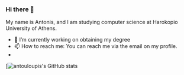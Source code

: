 ### Hi there 👋

My name is Antonis, and I am studying computer science at Harokopio University of Athens.

- 🔭 I’m currently working on obtaining my degree
- 📫 How to reach me: You can reach me via the email on my profile.
- 
[![antouloupis's GitHub stats](https://github-readme-stats.vercel.app/api?username=antouloupis&count_private=true&show_icons=true)
